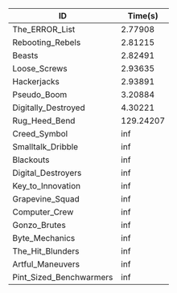 |ID|Time(s)|
|-|-|
|The_ERROR_List|2.77908|
|Rebooting_Rebels|2.81215|
|Beasts|2.82491|
|Loose_Screws|2.93635|
|Hackerjacks|2.93891|
|Pseudo_Boom|3.20884|
|Digitally_Destroyed|4.30221|
|Rug_Heed_Bend|129.24207|
|Creed_Symbol|inf|
|Smalltalk_Dribble|inf|
|Blackouts|inf|
|Digital_Destroyers|inf|
|Key_to_Innovation|inf|
|Grapevine_Squad|inf|
|Computer_Crew|inf|
|Gonzo_Brutes|inf|
|Byte_Mechanics|inf|
|The_Hit_Blunders|inf|
|Artful_Maneuvers|inf|
|Pint_Sized_Benchwarmers|inf|
